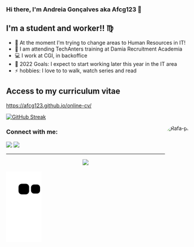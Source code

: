 ### Hi there, I'm Andreia Gonçalves aka Afcg123 :raising_hand:

## I'm a student and worker!! :virgo:

- :star2: At the moment I'm trying to change areas to Human Resources in IT!
- :pray: I am attending TechAnters training at Damia Recruitment Academia
- :computer: I work at CGI, in backoffice
- 🥅 2022 Goals: I expect to start working later this year in the IT area
- ⚡ hobbies: I love to to walk, watch series and read

## Access to my curriculum vitae
https://afcg123.github.io/online-cv/

[![GitHub Streak](http://github-readme-streak-stats.herokuapp.com?user=Afcg123&theme=onedark&hide_border=true&date_format=j%20M%5B%20Y%5D)](https://git.io/streak-stats)


<img align="right" alt="Rafa-pic" height="150" style="border-radius:50px;" src="https://media.discordapp.net/attachments/928940384598491196/930856181113688064/download20220103153154.png">
</div>


### Connect with me:
<div> 
  <a href="https://www.linkedin.com/in/andreiafgoncalves/" target="_blank"><img src="https://img.shields.io/badge/LinkedIn-0077B5?style=for-the-badge&logo=linkedin&logoColor=white" target="_blank"></a>
  <a href="https://github.com/Afcg123/Andreia-Goncalves.git" target="_blank"><img src="https://img.shields.io/badge/GitHub-100000?style=for-the-badge&logo=github&logoColor=white" target="_blank"></a>
  
  
---
<div align="center">
  <a href="https://github.com/Afcg123">
  <img height="140em" src="https://github-readme-stats.vercel.app/api?username=Afcg123&show_icons=false&theme=dark&include_all_commits=true&count_private=true"/>
</div>

  ![Snake animation](https://github.com/Afcg123/Afcg123/blob/output/github-contribution-grid-snake.svg)
